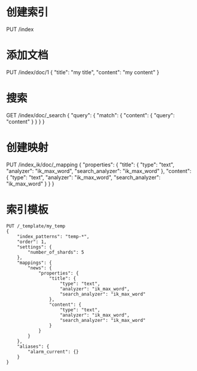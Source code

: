 # 创建索引
PUT /index

# 添加文档
PUT /index/doc/1
{
  "title": "my title",
  "content": "my content"
}

# 搜索
GET /index/doc/_search
{
  "query": {
    "match": {
      "content": {
        "query": "content"
      }
    }
  }
}

# 创建映射
PUT /index_ik/doc/_mapping
{
  "properties": {
    "title": {
      "type": "text",
      "analyzer": "ik_max_word",
      "search_analyzer": "ik_max_word"
    },
    "content": {
      "type": "text",
      "analyzer": "ik_max_word",
      "search_analyzer": "ik_max_word"
    }
  }
}

# 索引模板
~~~
PUT /_template/my_temp
{
    "index_patterns": "temp-*",
    "order": 1,
    "settings": {
        "number_of_shards": 5
    },
    "mappings": {
        "news": {
            "properties": {
                "title": {
                    "type": "text",
                    "analyzer": "ik_max_word",
                    "search_analyzer": "ik_max_word"
                },
                "content": {
                    "type": "text",
                    "analyzer": "ik_max_word",
                    "search_analyzer": "ik_max_word"
                }
            }
        }
    },
    "aliases": {
        "alarm_current": {}
    }
}
~~~

